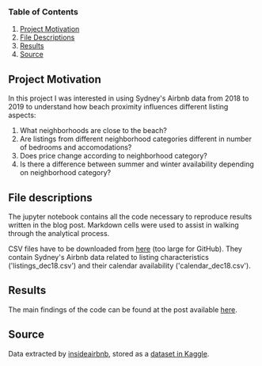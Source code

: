 
### Table of Contents

1. [Project Motivation](#motivation)
2. [File Descriptions](#files)
3. [Results](#results)
4. [Source](#source)

## Project Motivation<a name="motivation"></a>

In this project I was interested in using Sydney's Airbnb data from 2018 to 2019 to understand how beach proximity influences different listing aspects:

1. What neighborhoods are close to the beach?
2. Are listings from different neighborhood categories different in number of bedrooms and accomodations?
3. Does price change according to neighborhood category?
4. Is there a difference between summer and winter availability depending on neighborhood category?

## File descriptions <a name="files"></a>

The jupyter notebook contains all the code necessary to reproduce results written in the blog post. Markdown cells were used to assist in walking through the analytical process.

CSV files have to be downloaded from [here](https://www.kaggle.com/tylerx/sydney-airbnb-open-data) (too large for GitHub). They contain Sydney's Airbnb data related to listing characteristics ('listings_dec18.csv') and their calendar availability ('calendar_dec18.csv').

## Results<a name="results"></a>

The main findings of the code can be found at the post available [here](https://pietropollo.weebly.com/blog).

## Source<a name="source"></a>

Data extracted by [insideairbnb](http://insideairbnb.com/), stored as a [dataset in Kaggle](https://www.kaggle.com/tylerx/sydney-airbnb-open-data).
